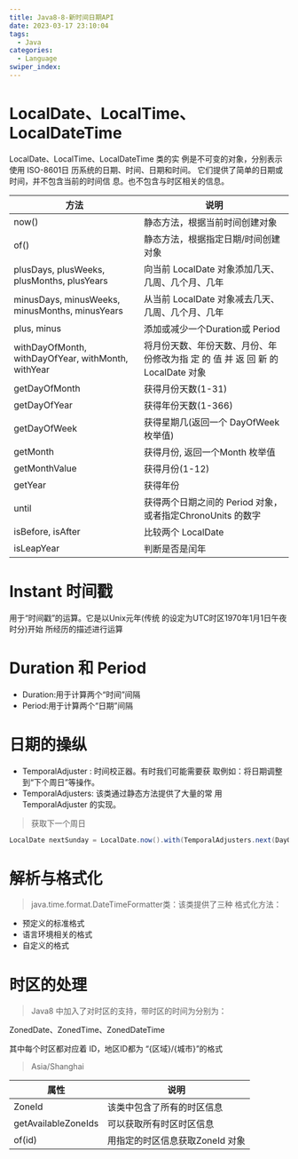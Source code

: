 ```yaml
---
title: Java8-8-新时间日期API
date: 2023-03-17 23:10:04
tags: 
  - Java
categories: 
  - Language
swiper_index: 
---
```


# LocalDate、LocalTime、LocalDateTime 

 LocalDate、LocalTime、LocalDateTime 类的实 例是不可变的对象，分别表示使用 ISO-8601日 历系统的日期、时间、日期和时间。  它们提供了简单的日期或时间，并不包含当前的时间信 息。也不包含与时区相关的信息。  

| 方法                                               | 说明                                                         |
| -------------------------------------------------- | ------------------------------------------------------------ |
| now()                                              | 静态方法，根据当前时间创建对象                               |
| of()                                               | 静态方法，根据指定日期/时间创建 对象                         |
| plusDays, plusWeeks, plusMonths, plusYears         | 向当前 LocalDate 对象添加几天、 几周、几个月、几年           |
| minusDays, minusWeeks, minusMonths, minusYears     | 从当前 LocalDate 对象减去几天、 几周、几个月、几年           |
| plus, minus                                        | 添加或减少一个Duration或 Period                              |
| withDayOfMonth, withDayOfYear, withMonth, withYear | 将月份天数、年份天数、月份、年 份修改为指 定 的 值 并 返 回 新 的 LocalDate 对象 |
| getDayOfMonth                                      | 获得月份天数(1-31)                                           |
| getDayOfYear                                       | 获得年份天数(1-366)                                          |
| getDayOfWeek                                       | 获得星期几(返回一个 DayOfWeek 枚举值)                        |
| getMonth                                           | 获得月份, 返回一个Month 枚举值                               |
| getMonthValue                                      | 获得月份(1-12)                                               |
| getYear                                            | 获得年份                                                     |
| until                                              | 获得两个日期之间的 Period 对象， 或者指定ChronoUnits 的数字  |
| isBefore, isAfter                                  | 比较两个 LocalDate                                           |
| isLeapYear                                         | 判断是否是闰年                                               |

# Instant 时间戳 

用于“时间戳”的运算。它是以Unix元年(传统 的设定为UTC时区1970年1月1日午夜时分)开始 所经历的描述进行运算 

# Duration 和 Period 

* Duration:用于计算两个“时间”间隔
* Period:用于计算两个“日期”间隔 

# 日期的操纵 

* TemporalAdjuster : 时间校正器。有时我们可能需要获 取例如：将日期调整到“下个周日”等操作。 
* TemporalAdjusters: 该类通过静态方法提供了大量的常 用 TemporalAdjuster 的实现。  

> 获取下一个周日

```java
LocalDate nextSunday = LocalDate.now().with(TemporalAdjusters.next(DayOfWeek.SUNDAY));
```

# 解析与格式化 

>  java.time.format.DateTimeFormatter类：该类提供了三种 格式化方法： 

* 预定义的标准格式 
* 语言环境相关的格式
* 自定义的格式 

# 时区的处理  

> Java8 中加入了对时区的支持，带时区的时间为分别为： 

 ZonedDate、ZonedTime、ZonedDateTime

 其中每个时区都对应着 ID，地区ID都为 “{区域}/{城市}”的格式 

> Asia/Shanghai 

| 属性                | 说明                            |
| ------------------- | ------------------------------- |
| ZoneId              | 该类中包含了所有的时区信息      |
| getAvailableZoneIds | 可以获取所有时区时区信息        |
| of(id)              | 用指定的时区信息获取ZoneId 对象 |

